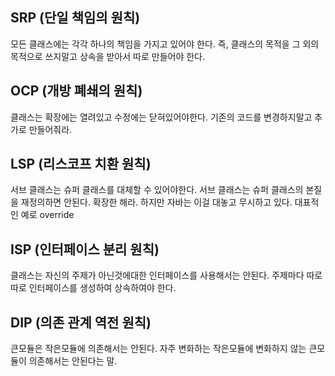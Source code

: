 ## SRP (단일 책임의 원칙)
모든 클래스에는 각각 하나의 책임을 가지고 있어야 한다. 
즉, 클래스의 목적을 그 외의 목적으로 쓰지말고 상속을 받아서 따로 만들어야 한다.

## OCP (개방 폐쇄의 원칙)
클래스는 확장에는 열려있고 수정에는 닫혀있어야한다.
기존의 코드를 변경하지말고 추가로 만들어줘라.

## LSP (리스코프 치환 원칙)
서브 클래스는 슈퍼 클래스를 대체할 수 있어야한다.
서브 클래스는 슈퍼 클래스의 본질을 재정의하면 안된다. 확장한 해라.
하지만 자바는 이걸 대놓고 무시하고 있다. 대표적인 예로 override

## ISP (인터페이스 분리 원칙)
클래스는 자신의 주제가 아닌것에대한 인터페이스를 사용해서는 안된다.
주제마다 따로따로 인터페이스를 생성하여 상속하여야 한다.

## DIP (의존 관계 역전 원칙)
큰모듈은 작은모듈에 의존해서는 안된다.
자주 변화하는 작은모듈에 변화하지 않는 큰모듈이 의존해서는 안된다는 말.